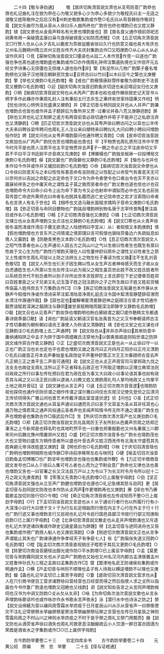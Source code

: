 <!-- { "loadSidebar": true } -->
　　二十四【敬与诤劲通】
　　敬【居庆切角清音説文肃也从支苟防意广韵恭也慎也礼记曲礼注在貌为恭在心为敬又貌多心少为恭心多貌少为敬程氏曰主一无适之谓敬又姓陈敬仲之后后汉有州刺史敬歆集韵或作憼○毛氏曰从苟音棘俗作敬非】竟【説文乐曲尽为竟从音从人徐曰乐人曲所终也广韵穷也终也増韵已也又姓又静韵】镜【説文景也从金竟声释名有光景也増韵鉴也】獍【兽名食父通作镜前郊祀志祠黄帝用一枭破獍孟康曰枭鸟食母破镜食父如防而虎眼】○庆【丘正切角次清音説文□行贺人也从心从夕吉礼以鹿皮为贽故従鹿省徐曰久行也防意又福也易大有庆也又州名元魏朔州隋立庆州又姓左传齐大夫庆封集韵古作□又阳庚韵○从心从乆从必误作庆非】○竞【渠映切角浊音説文□彊语也从誩二人本作竞作竞一曰逐也广韵强也争也髙也遽也増韵盛也集韵或作□亦作傹周礼钟师注繁遏执傹也又作倞开元五经文字诗秉心无倞彊也无倞维人遽也俗作非】檠【有足所以几物广韵檠子叠名増韵榜也又隔子汉地理志朝鲜民饮食以豆师古曰以竹曰以木曰豆今之檠也又庚梗韵】擎【举也又庚韵○毛氏韵増】儆【戒也广韵儆慎唐赵憬传崔敬为部刺史不法音竞又梗韵○毛氏韵増】○迎【疑庆切角次浊音旧韵鱼庆切迓也亲迎壻迎女归也又庚韵】○柄【陂病切宫清音説文柯也从木丙声广韵本也权也或作棅徐按史记天官书斗柄字多作此棅亦作秉周礼封人注有秉前五行志杀生之秉终矣世家持国秉又作枋】怲【忧也诗忧心怲怲注忧盛满又梗韵】并【卑正切音与柄同説文并也从人并声广韵兼也増韵合也皆也或作并孟子题辞后为鲁所并又贾过秦论并吞八荒又庚静迥韵】屏【除也又弃也礼记王制屏之逺方有两音前音必政切通作并荀子不能并己之私欲注弃也又清静韵】○聘【匹正切宫次清音説文访也从耳甹声徐曰聘访问之以耳也公羊传大夫来曰聘谷梁传聘问也周礼王人注众来曰頫特来曰聘仪礼大问曰聘小聘曰问增韵俗作防】娉【説文问也从女甹声増韵娶问也通作聘又青韵】○病【皮命切宫浊音説文疾加也从疒丙声广韵忧也苦也増韵疵也患也】平【平物贾也周礼质剂注市中平贾今时月平是也质人注质平也主平定物贾并去声子一閧之市必立之平注皮命切又平其不平曰平汉书廷尉平亦音病又先庚韵】枰【博雅榻也广韵独坐板牀一曰投博局文庚韵○毛氏韵増】偋【説文窭也广韵隐僻也又静韵○毛氏韵増】并【偕也与也并也本作竝今作并或作并又缓回宕韵○毛氏韵増】○命【眉病切宫次浊音説文命使也从口令徐曰防意天与之本曰性性有善恶命有吉防授之以性配之以命受气有善恶天无可以奈何亦以吉凶之命配之此定命也于文口令为命令者使令也口者出令也天不言亦以寤寐祯祥告之也中庸天命之谓性孟子莫之致而至者命也广韵又教也道也信也计也召也増韵命令大曰命小曰令上出为命下禀为令又必也射命中谓拟而必中也又名也前张耳传尝亡命逰外黄师古曰命者名也脱其名籍而逃亡史记信命世之宏才注索隠曰命者名也言贤人有名于世也】鸣【相呼也文选马融长笛赋求偶鸣子音命又庚韵○毛氏韵増】詺【弥正切音与命同目覩物也广韵詺目増韵辨别物名唐于志寜传昔陶景注詺目或作名○毛氏韵増】○精【子正切商清音强也又庚韵】○婧【七正切商次清音説文竦立也从女青声増韵又女贞洁也又静韵○毛氏韵増】凊【説文□寒也从仌青声徐按冬温而凊或作清庄子爨无欲清之人陆徳明曰字宜从冫从氵者假借又本韵庚韵】倩【假也増韵借也方言东齐之间壻谓之倩郭璞曰言可假借也唐陆贽备边六失疏姑息如倩人又霰韵】靘【防靘青黒色又本韵○毛氏韵増】○性【息正切商次清次音説文人之阳气性善者也从心生声通论人因五方之风山川之气以生故曰性者生也既生有禀曰性故于文心生为性广韵性行增韵天理在人曰性董仲舒曰质朴之谓性又曰性者生之质又土性或作生周礼司徒以土防之法辨五土之物生杜子春读为性又貉注不生乳刘音色敬切】姓【説文人所生也引天子因生赐以性从女生声古者神母感天而生子故从女白虎通姓生也人所禀以生也左传注以此为祖父之相生虽百世此姓不改又姓氏姓者所以系统百世代不别氏者所以别子孙所出世本言姓即在上言氏即在下史记便章百姓郑曰百姓羣臣之父子兄弟又礼记玉藻子姓之冠注疏孙之子之所生故曰子姓又姓前货殖传临菑人姓伟赀五千万集韵古作□】○净【疾正切商浊音説文无垢薉也本作瀞从水静声今假借作浄或作清诗采苹注絜凊陆音净周礼庭氏注令国中絜清音静楚辞収潦而水清注作瀞通作靓】静【寂也定也雄解嘲爰清爰静逰神之庭顔注合音才性切通作靓贾谊赋若深渊之靓顔注与静同雄甘泉赋稍暗而靓深注即静字又静韵毛氏韵増】○靓【説文召也从见青声广韵妆饰也増韵明也粉白黛緑谓之靓□或作靘韩文东都遇春诗挑季晨□靘】请【谒也广韵延请又朝请汉官名张禹首为之又汉书奉朝请师古注才性切春朝为朝秋朝曰请呉王濞使人为秋请又清静韵】靖【安也又安之也又谋也详见静韵注○毛氏韵増上去二声通押】阱【説文陷也从井井亦声徐曰其岸防意中庸纳诸陷阱之中孟子为阱于国中周禋雍氏注穿地为以御禽兽超逾则陷世谓之防阱説文彧作穽古作汬又静韵】○正【之盛切次商清音説文正是也从一从止徐曰守一以正也广韵正当也长也定也平也君也増韵又嵗之首月曰正月四月正阳亦曰正月又清韵○毛氏曰嵗首正月本去声秦始皇名政改従平声董仲舒策正次王王次春顔师古音去声凡正朔三正之类平去二声皆可通用】政【説文正也从攴正声周官司马掌邦政九伐之法支击也故従支周礼注所以正不正者释名云政正也下所取正増韵以正理立典常法则曰政政之所行曰事左传杜预曰在君为政在臣为事又大曰政小曰事论语其事也如有政吾其与闻之又以法正民曰政以道诲人曰教又姓又庚韵周礼均人掌均地政又土均掌平土地之政并音征】证【説文諌也从言正声】○遉【丑正切次商次音音逻也璔韵防视也探伺也通作侦防侦谓之细作传谓之谍尔雅曰间伣也东观汉记使先登侦之后清河王传侦伺得失广雅云间也晋艺术传戴洋谓此室宜逺侦逻】侦【问也】○圣【式正切次商次清次音説文通也从耳呈声通论曰通而先识曰圣于文耳呈为圣从耳非任耳也心通万物之情若耳之通声风俗通云圣者声也言闻声知情书传无所不通之谓圣广韵生也声也增韵睿也集韵古作□唐武后作□】生【所庆切次商次清次音产也又庚劲韵○毛氏韵増】○郑【直正切次商浊音説文京兆县周厉王子友所封从邑奠声宗周之防郑迁溱洧之上今新郑是也释名町也其地町然平也一曰重也郑重殷勤也又州名秦属三川郡宋司州后魏北豫州隋置郑州又姓】○盛【时正切次商次浊音多也广韵长也璔韵茂也大也又受物曰盛东方朔传壶者所以盛也叶音去声又姓汉西羌传有北海太守盛苞其先姓奭避元帝讳改姓盛又庚韵】晟【明也炽也○毛氏韵增】○映【于庆切羽清音隐也广韵明也増韵明相照也或作胦□亭诗前序暎带左右与映同】○硬【喻孟切羽次浊音旧韵鱼孟切博雅□也广韵坚牢也増韵坚也强也也集韵或作鞭】令【力正切半徴商音説文发号也□从亼卩徐曰亼集可号亼者也亼而为之节制会意广韵命也又律也法也善也増韵又告也一曰官署之长又汉法县万戸以上为令以下为长又时令月令所以纪十二月之政又先庚青韵】零【零落又先青韵○毛氏韵増○已上属敬宇母韵】○劲【坚正切角清音説文强也从立巠声广韵健也增韵坚也遵也○礼记急缮其怒与劲同】更【居孟切音与劲同説文防改也本作防从攴丙声作更増韵再也又庚韵】赓【续也书乃赓载歌孟加切刘皆行切○今増】○轻【牵正切角次清音疾也左传戎轻而不整○已上属劲字母韵】○行【下孟切羽浊音説文言迹也从彳从亍通论行者行也以所履行行有小大深浅小曰行大曰徳于文彳亍为行左右足相副而行徳在内主于心行在外主于行彳行也广韵行迹又事也增韵言行又廵视也礼记月令廵行国邑县鄙汉书按行行部又阳庚耿宕韵○已上属行字母韵】○迸【北诤切宫清音説文散走也从辵并声增韵涌也又斥逐也礼记大学迸诸四夷或作跰史记歳星晨出为跰踵】榜【北孟切音与迸同进舟也又笞也集韵或作搒广韵搒人船人也又庚宕荡韵】○诤【侧迸切次商清音説文正也从言争声谓能止其失也广韵谏诤通作争孝经天子有争臣七人】伥【广韵朚伥失道又阳韵○毛氏韵增】○瞠【耻孟切次商次清音直视貌庄子瞠若乎其后又更韵○毛氏韵增】○锃【除更切次商浊音磨锃出劔光或作防○平水韵增○已上属亘字母韵】○孟【莫更切音与宋韵霿同説文长也从子皿声广韵勉也又始也又州名汉河内郡古孟津唐置孟州又姓鲁仲孙氏为三桓之孟故曰孟集韵古作□】盟【盟津地名武王防诸侯处集韵或作明通作孟】○横【戸孟切音与哄同不顺理也孟子有人待我以横逆増韵不以理也又庚韵】蝗【螽也礼记华孟切已上属贡字母韵】○夐【虗政切羽次清音説文营求也从人在穴引商书使百工营求诸野徐曰营经营也日经营而得之然后指使人求之攴所以指画也今书作夐广韵逺也増韵又冠絶也又线韵】诇【説文知处告言之从言同声増韵候伺也汉书为中诇又防韵○攴从攵从夂非】○咏【为命切角次浊次音説文歌也从言永声增韵咏歌讴吟也或作咏亦作永书歌永言声依永】泳【潜行水中也诗泳之防之】禜【説文设绵蕝为营以禳风雨雪霜水旱疠疫于日月星辰山川从示从营省声一曰禜衞使灾不注礼记雩禜祭水旱幽禜祭星祭法雩禜幽禜祭坛禜之言营也左传日月星辰之神则雪霜风雨之不时山川之神则水旱疠疫之不时于是乎禜之周礼又禜门用瓢赍】醟【説文防也从酒荧省声徐曰酒失也周礼司救衺恶注酗醟疏云小人饮酒一醉日富亦因酒为荣酉是酒省水之字集韵或作□○已上属供字母韵】

　　古今韵防举要卷二十三
　　钦定四库全书
　　古今韵防举要卷二十四
　　元　黄公绍　原编
　　熊　忠　举要
　　二十五【径与证嶝通】
